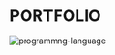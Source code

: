 # PORTFOLIO
![programmng-language](https://github.com/CODSOFTA55/PORTFOLIO/assets/173790402/bc5bf1ea-a785-4314-b9a5-80d8f274b624)
